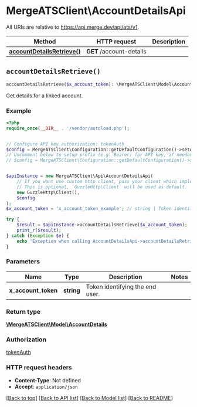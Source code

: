 # MergeATSClient\AccountDetailsApi

All URIs are relative to https://api.merge.dev/api/ats/v1.

Method | HTTP request | Description
------------- | ------------- | -------------
[**accountDetailsRetrieve()**](AccountDetailsApi.md#accountDetailsRetrieve) | **GET** /account-details | 


## `accountDetailsRetrieve()`

```php
accountDetailsRetrieve($x_account_token): \MergeATSClient\Model\AccountDetails
```



Get details for a linked account.

### Example

```php
<?php
require_once(__DIR__ . '/vendor/autoload.php');


// Configure API key authorization: tokenAuth
$config = MergeATSClient\Configuration::getDefaultConfiguration()->setApiKey('Authorization', 'YOUR_API_KEY');
// Uncomment below to setup prefix (e.g. Bearer) for API key, if needed
// $config = MergeATSClient\Configuration::getDefaultConfiguration()->setApiKeyPrefix('Authorization', 'Bearer');


$apiInstance = new MergeATSClient\Api\AccountDetailsApi(
    // If you want use custom http client, pass your client which implements `GuzzleHttp\ClientInterface`.
    // This is optional, `GuzzleHttp\Client` will be used as default.
    new GuzzleHttp\Client(),
    $config
);
$x_account_token = 'x_account_token_example'; // string | Token identifying the end user.

try {
    $result = $apiInstance->accountDetailsRetrieve($x_account_token);
    print_r($result);
} catch (Exception $e) {
    echo 'Exception when calling AccountDetailsApi->accountDetailsRetrieve: ', $e->getMessage(), PHP_EOL;
}
```

### Parameters

Name | Type | Description  | Notes
------------- | ------------- | ------------- | -------------
 **x_account_token** | **string**| Token identifying the end user. |

### Return type

[**\MergeATSClient\Model\AccountDetails**](../Model/AccountDetails.md)

### Authorization

[tokenAuth](../../README.md#tokenAuth)

### HTTP request headers

- **Content-Type**: Not defined
- **Accept**: `application/json`

[[Back to top]](#) [[Back to API list]](../../README.md#endpoints)
[[Back to Model list]](../../README.md#models)
[[Back to README]](../../README.md)
